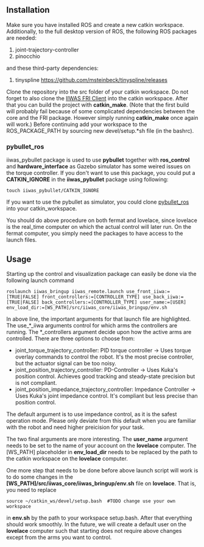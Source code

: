## Installation 
Make sure you have installed ROS and create a new catkin workspace. 
Additionally, to the full desktop version of ROS, the following ROS packages are needed:
1. joint-trajectory-controller
2. pinocchio

and these third-party dependencies:

1. tinyspline  https://github.com/msteinbeck/tinyspline/releases

Clone the repository into the src folder of your catkin workspace. Do not forget to also clone the [IIWAS FRI Client](https://git.ias.informatik.tu-darmstadt.de/ros/iiwas/iiwa_fri_client) into the catkin workspace. 
After that you can build the project with **catkin_make**. (Note that the first build will probably fail because of some complicated dependencies between the core and the FRI package. However simply running **catkin_make** once again will work.)
Before continuing add your workspace to the ROS_PACKAGE_PATH by sourcing new devel/setup.*sh file (in the bashrc).

### pybullet_ros
iiwas_pybullet package is used to use **pybullet** together with **ros_control** and **hardware_interface** as Gazebo simulator has some weired issues on the torque controller. If you don't want to use this package, you could put a **CATKIN_IGNORE** in the **iiwas_pybullet** package using following:

```console
touch iiwas_pybullet/CATKIN_IGNORE
```

If you want to use the pybullet as simulator, you could clone [pybullet_ros](https://github.com/PuzeLiu/pybullet_ros) into your catkin_workspace.

You should do above procedure on both fermat and lovelace, since lovelace is the real_time computer on which the actual control will later run. On the fermat computer, you simply need the packages to have access to the launch files.

## Usage

Starting up the control and visualization package can easily be done via the following launch command

```
roslaunch iiwas_bringup iiwas_remote.launch use_front_iiwa:=[TRUE|FALSE] front_controllers:=[CONTROLLER_TYPE] use_back_iiwa:=[TRUE|FALSE] back_controllers:=[CONTROLLER_TYPE] user_name:=[USER] env_load_dir:=[WS_PATH]/src/iiwas_core/iiwas_bringup/env.sh
```

In above line, the important arguments for that launch file are highlighted. The use_*_iiwa arguments control for which arms the controllers are running. The *_controllers argument decide upon how the active arms are controlled. There are three options to choose from:

* joint_torque_trajectory_controller: PID torque controller -> Uses torque overlay commands to control the robot. It's the most precise controller, but the actuator signal can be too noisy.
* joint_position_trajectory_controller: PD-Controller -> Uses Kuka's position control. Achieves good tracking and steady-state precision but is not compliant.
* joint_position_impedance_trajectory_controller: Impedance Controller -> Uses Kuka's joint impedance control. It's compliant but less precise than position control.

The default argument is to use impedance control, as it is the safest operation mode. Please only deviate from this default when you are familiar with the robot and need higher preicision for your task.

The two final arguments are more interesting. The **user_name** argument needs to be set to the name of your account on the **lovelace** computer. The [WS_PATH] placeholder in **env_load_dir** needs to be replaced by the path to the catkin workspace on the **lovelace** computer.

One more step that needs to be done before above launch script will work is to do some changes in the **[WS_PATH]/src/iiwas_core/iiwas_bringup/env.sh** file on **lovelace**. That is, you need to replace

```
source ~/catkin_ws/devel/setup.bash  #TODO change use your own workspace
```

in **env.sh** by the path to your workspace setup.bash. After that everything should work smoothly. In the future, we will create a default user on the **lovelace** computer such that starting does not require above changes except from the arms you want to control.

